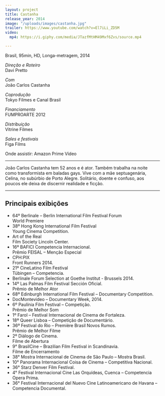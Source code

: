 ```yaml
---
layout: project
title: Castanha
release_year: 2014
image: "/uploads/images/castanha.jpg"
trailer: https://www.youtube.com/watch?v=El7iLi_ZD5M
video:
  mp4: https://i.giphy.com/media/JTazfMtHM49Mxf6Zvs/source.mp4

---
```

Brasil, 95min, HD, Longa-metragem, 2014

_Direção e Roteiro_  
Davi Pretto

_Com_  
João Carlos Castanha

_Coprodução_  
Tokyo Filmes e Canal Brasil

_Financiamento_  
FUMPROARTE 2012

_Distribuição_  
Vitrine Filmes

_Sales e festivais_  
Figa Films

Onde assistir: Amazon Prime Vídeo

***

João Carlos Castanha tem 52 anos e é ator. Também trabalha na noite como transformista em baladas gays. Vive com a mãe septuagenária, Celina, no subúrbio de Porto Alegre. Solitário, doente e confuso, aos poucos ele deixa de discernir realidade e ficção.

***

## Principais exibições

* 64º Berlinale – Berlin International Film Festival Forum  
  World Premiere
* 38º Hong Kong International Film Festival  
  Young Cinema Competition.
* Art of the Real  
  Film Society Lincoln Center.
* 16º BAFICI Competencia Internacional.  
  Prêmio FEISAL – Menção Especial
* CPH:PIX  
  Front Runners 2014.
* 21º CineLatino Film Festival  
  Tübingen – Competencia.
* Berlinale Forum Selection at Goethe Institut - Brussels 2014.
* 14º Las Palmas Film Festival Sección Oficial.  
  Prêmio de Melhor Ator
* 68º Edinburgh International Film Festival – Documentary Competition.
* DocMontevideo – Documentary Week, 2014.
* 6º Paulínia Film Festival – Competição.  
  Prêmio de Melhor Som
* 1º Farol – Festival Internacional de Cinema de Fortaleza.
* 18º Queer Lisboa – Competição de Documentário.
* 36º Festival do Rio – Première Brasil Novos Rumos.  
  Prêmio de Melhor Filme
* 2º Diálogo de Cinema.  
  Filme de Abertura
* 9° BrasilCine – Brazilian Film Festival in Scandinavia.  
  Filme de Encerramento
* 38° Mostra Internacional de Cinema de São Paulo – Mostra Brasil.
* 10° Panorama Internacional Coisa de Cinema – Competitiva Nacional.
* 36° Starz Denver Film Festival.
* 4° Festival Internacional Cine Las Orquídeas, Cuenca – Competencia Opera Prima.
* 36° Festival Internacional del Nuevo Cine Latinoamericano de Havana – Competencia Documental.